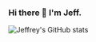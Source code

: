 ### Hi there 👋 I'm Jeff.

<!--
**bat-kryptonyte/bat-kryptonyte** is a ✨ _special_ ✨ repository because its `README.md` (this file) appears on your GitHub profile.

Here are some ideas to get you started:

- 🔭 I’m currently working on ...
- 🌱 I’m currently learning ...
- 👯 I’m looking to collaborate on ...
- 🤔 I’m looking for help with ...
- 💬 Ask me about ...
- 📫 How to reach me: ...
- 😄 Pronouns: ...
- ⚡ Fun fact: ...
-->
![Jeffrey's GitHub stats](https://github-readme-stats.vercel.app/api?username=bat-kryptonyte)
<br><br/>
<!--![](https://komarev.com/ghpvc/?username=bat-kryptonyte)

